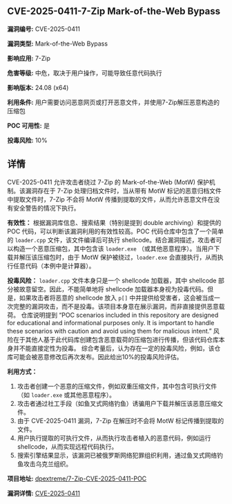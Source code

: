 ## CVE-2025-0411-7-Zip Mark-of-the-Web Bypass

**漏洞编号:** CVE-2025-0411

**漏洞类型:** Mark-of-the-Web Bypass

**影响应用:** 7-Zip

**危害等级:** 中危，取决于用户操作，可能导致任意代码执行

**影响版本:** 24.08 (x64)

**利用条件:** 用户需要访问恶意网页或打开恶意文件，并使用7-Zip解压恶意构造的压缩包

**POC 可用性:** 是

**投毒风险:** 10%

## 详情

CVE-2025-0411 允许攻击者绕过 7-Zip 的 Mark-of-the-Web (MotW) 保护机制。该漏洞存在于 7-Zip 处理归档文件时，当从带有 MotW 标记的恶意归档文件中提取文件时，7-Zip 不会将 MotW 传播到提取的文件，从而允许恶意文件在没有安全警告的情况下执行。

**有效性：**
根据漏洞库信息、搜索结果（特别是提到 double archiving）和提供的 POC 代码，可以判断该漏洞利用的有效性较高。POC 代码仓库中包含了一个简单的 `loader.cpp` 文件，该文件编译后可执行 shellcode。结合漏洞描述，攻击者可以构造一个恶意压缩包，其中包含该 `loader.exe` （或其他恶意程序）。当用户下载并解压该压缩包时，由于 MotW 保护被绕过，`loader.exe` 会直接执行，从而执行任意代码（本例中是计算器）。

**投毒风险：**
`loader.cpp` 文件本身只是一个 shellcode 加载器，其中 shellcode 部分被故意留空。因此，不能简单地将 shellcode 加载器本身视为投毒代码。但是，如果攻击者将恶意的 shellcode 放入 `p[]` 中并提供给受害者，这会被当成一次完整的漏洞攻击，而不是投毒。该项目本身意在展示漏洞，而非直接提供恶意载荷。
仓库说明提到 “POC scenarios included in this repository are designed for educational and informational purposes only. It is important to handle these scenarios with caution and avoid using them for malicious intent.” 风险在于其他人基于此代码库创建包含恶意载荷的压缩包进行传播，但该代码仓库本身并不能直接定性为投毒。
综合考量后，认为存在一定的投毒风险，例如，该仓库可能会被恶意修改后再次发布。因此给出10%的投毒风险评估。

**利用方式：**
1.  攻击者创建一个恶意的压缩文件，例如双重压缩文件，其中包含可执行文件（如 `loader.exe` 或其他恶意程序）。
2.  攻击者通过社工手段（如鱼叉式网络钓鱼）诱骗用户下载并解压该恶意压缩文件。
3.  由于 CVE-2025-0411 漏洞，7-Zip 在解压时不会将 MotW 标记传播到提取的文件。
4.  用户执行提取的可执行文件，从而执行攻击者植入的恶意代码，例如运行 shellcode，从而实现远程代码执行。
5.  搜索引擎结果显示，该漏洞已被俄罗斯网络犯罪组织利用，通过鱼叉式网络钓鱼攻击乌克兰组织。

**项目地址:** [dpextreme/7-Zip-CVE-2025-0411-POC](https://github.com/dpextreme/7-Zip-CVE-2025-0411-POC)

**漏洞详情:** [CVE-2025-0411](https://nvd.nist.gov/vuln/detail/CVE-2025-0411)